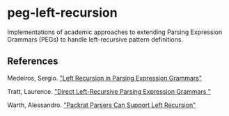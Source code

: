 # peg-left-recursion
Implementations of academic approaches to extending Parsing Expression Grammars (PEGs) to handle left-recursive pattern definitions.

## References
Medeiros, Sergio. ["Left Recursion in Parsing Expression Grammars"](https://arxiv.org/pdf/1207.0443.pdf)

Tratt, Laurence. ["Direct Left-Recursive Parsing Expression Grammars
"](https://tratt.net/laurie/research/pubs/papers/tratt__direct_left_recursive_parsing_expression_grammars.pdf)

Warth, Alessandro. ["Packrat Parsers Can Support Left Recursion"](http://tinlizzie.org/~awarth/papers/pepm08.pdf)
